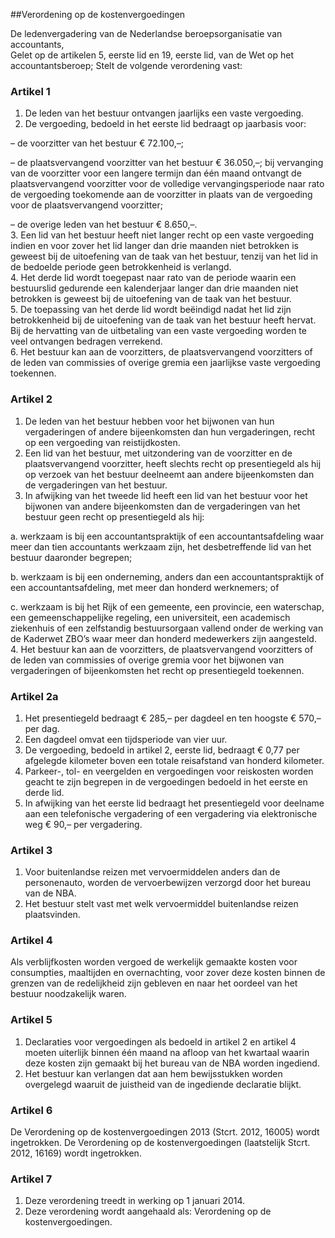 <meta http-equiv='Content-Type' content='text/html; charset=utf-8' />

##Verordening op de kostenvergoedingen

De ledenvergadering van de Nederlandse beroepsorganisatie van accountants,  
Gelet op de artikelen 5, eerste lid en 19, eerste lid, van de Wet op het accountantsberoep;
Stelt de volgende verordening vast:    

### Artikel  1  

1.  De leden van het bestuur ontvangen jaarlijks een vaste vergoeding.   
2.  De vergoeding, bedoeld in het eerste lid bedraagt op jaarbasis voor: 

– de voorzitter van het bestuur € 72.100,–;  

– de plaatsvervangend voorzitter van het bestuur € 36.050,–; bij vervanging van de voorzitter voor een langere termijn dan één maand ontvangt de plaatsvervangend voorzitter voor de volledige vervangingsperiode naar rato de vergoeding toekomende aan de voorzitter in plaats van de vergoeding voor de plaatsvervangend voorzitter;  

– de overige leden van het bestuur € 8.650,–.    
3.  Een lid van het bestuur heeft niet langer recht op een vaste vergoeding indien en voor zover het lid langer dan drie maanden niet betrokken is geweest bij de uitoefening van de taak van het bestuur, tenzij van het lid in de bedoelde periode geen betrokkenheid is verlangd.   
4.  Het derde lid wordt toegepast naar rato van de periode waarin een bestuurslid gedurende een kalenderjaar langer dan drie maanden niet betrokken is geweest bij de uitoefening van de taak van het bestuur.   
5.  De toepassing van het derde lid wordt beëindigd nadat het lid zijn betrokkenheid bij de uitoefening van de taak van het bestuur heeft hervat. Bij de hervatting van de uitbetaling van een vaste vergoeding worden te veel ontvangen bedragen verrekend.  
6.  Het bestuur kan aan de voorzitters, de plaatsvervangend voorzitters of de leden van commissies of overige gremia een jaarlijkse vaste vergoeding toekennen.  

### Artikel  2  

1.  De leden van het bestuur hebben voor het bijwonen van hun vergaderingen of andere bijeenkomsten dan hun vergaderingen, recht op een vergoeding van reistijdkosten.  
2.  Een lid van het bestuur, met uitzondering van de voorzitter en de plaatsvervangend voorzitter, heeft slechts recht op presentiegeld als hij op verzoek van het bestuur deelneemt aan andere bijeenkomsten dan de vergaderingen van het bestuur.   
3.  In afwijking van het tweede lid heeft een lid van het bestuur voor het bijwonen van andere bijeenkomsten dan de vergaderingen van het bestuur geen recht op presentiegeld als hij: 

a. werkzaam is bij een accountantspraktijk of een accountantsafdeling waar meer dan tien accountants werkzaam zijn, het desbetreffende lid van het bestuur daaronder begrepen;  

b. werkzaam is bij een onderneming, anders dan een accountantspraktijk of een accountantsafdeling, met meer dan honderd werknemers; of  

c. werkzaam is bij het Rijk of een gemeente, een provincie, een waterschap, een gemeenschappelijke regeling, een universiteit, een academisch ziekenhuis of een zelfstandig bestuursorgaan vallend onder de werking van de Kaderwet ZBO’s waar meer dan honderd medewerkers zijn aangesteld.     
4.  Het bestuur kan aan de voorzitters, de plaatsvervangend voorzitters of de leden van commissies of overige gremia voor het bijwonen van vergaderingen of bijeenkomsten het recht op presentiegeld toekennen.  

### Artikel  2a  

1.  Het presentiegeld bedraagt € 285,– per dagdeel en ten hoogste € 570,– per dag.   
2.  Een dagdeel omvat een tijdsperiode van vier uur.   
3.  De vergoeding, bedoeld in artikel 2, eerste lid, bedraagt € 0,77 per afgelegde kilometer boven een totale reisafstand van honderd kilometer.  
4.  Parkeer-, tol- en veergelden en vergoedingen voor reiskosten worden geacht te zijn begrepen in de vergoedingen bedoeld in het eerste en derde lid.   
5.  In afwijking van het eerste lid bedraagt het presentiegeld voor deelname aan een telefonische vergadering of een vergadering via elektronische weg € 90,– per vergadering.  

### Artikel  3  

1.  Voor buitenlandse reizen met vervoermiddelen anders dan de personenauto, worden de vervoerbewijzen verzorgd door het bureau van de NBA.   
2.  Het bestuur stelt vast met welk vervoermiddel buitenlandse reizen plaatsvinden.  

### Artikel  4  

Als verblijfkosten worden vergoed de werkelijk gemaakte kosten voor consumpties, maaltijden en overnachting, voor zover deze kosten binnen de grenzen van de redelijkheid zijn gebleven en naar het oordeel van het bestuur noodzakelijk waren. 

### Artikel  5  

1.  Declaraties voor vergoedingen als bedoeld in artikel 2 en artikel 4 moeten uiterlijk binnen één maand na afloop van het kwartaal waarin deze kosten zijn gemaakt bij het bureau van de NBA worden ingediend.   
2.  Het bestuur kan verlangen dat aan hem bewijsstukken worden overgelegd waaruit de juistheid van de ingediende declaratie blijkt.  

### Artikel  6  

De Verordening op de kostenvergoedingen 2013 (Stcrt. 2012, 16005) wordt ingetrokken. De Verordening op de kostenvergoedingen (laatstelijk Stcrt. 2012, 16169) wordt ingetrokken.

### Artikel  7  

1.  Deze verordening treedt in werking op 1 januari 2014.   
2.  Deze verordening wordt aangehaald als: Verordening op de kostenvergoedingen.  
